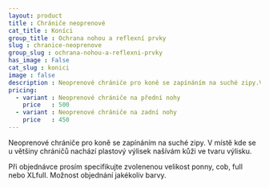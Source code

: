 ```yaml
---
layout: product
title : Chrániče neoprenové
cat_title : Koníci
group_title : Ochrana nohou a reflexní prvky
slug : chranice-neoprenove
group_slug : ochrana-nohou-a-reflexni-prvky
has_image : False
cat_slug : konici
image : false
description : Neoprenové chrániče pro koně se zapínáním na suché zipy.V místě kde se u většiny chráničů nachází plastový výlisek našívám kůži ve tvaru výlisku.
pricing:
  - variant : Neoprenové chrániče na přední nohy
    price   : 500
  - variant : Neoprenové chrániče na zadní nohy
    price   : 450
---
```


Neoprenové chrániče pro koně se zapínáním na suché zipy.
V místě kde se u většiny chráničů nachází plastový výlisek našívám kůži ve tvaru výlisku.

Při objednávce prosím specifikujte zvolenenou velikost ponny, cob, full nebo XLfull.
Možnost objednání jakékoliv barvy.

